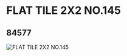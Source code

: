 # FLAT TILE 2X2 NO.145
## 84577
![FLAT TILE 2X2 NO.145](https://lc-www-live-s.legocdn.com/media/bricks/5/2/4540391.jpg)